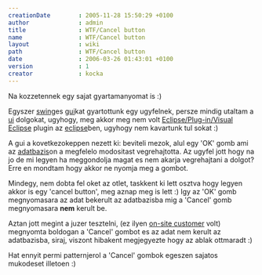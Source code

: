 ```yaml
---
creationDate        : 2005-11-28 15:50:29 +0100 
author              : admin 
title               : WTF/Cancel button 
name                : WTF/Cancel button 
layout              : wiki 
path                : WTF/Cancel button 
date                : 2006-03-26 01:43:01 +0100 
version             : 1 
creator             : kocka 
---
```

Na kozzetennek egy sajat gyartamanyomat is :)

Egyszer [swing](../Swing.html)es [gui](../gui.html)kat gyartottunk egy ugyfelnek, persze mindig utaltam a [ui](../Missing.html) dolgokat, ugyhogy, meg akkor meg nem volt [Eclipse/Plug-in/Visual Eclipse](../Eclipse/Plug-in/Visual%20Eclipse.html) plugin az [eclipse](../Eclipse.html)ben, ugyhogy nem kavartunk tul sokat :)

A gui a kovetkezokeppen nezett ki: beviteli mezok, alul egy 'OK' gomb ami az [adatbazis](../Adatbazis.html)on a megfelelo modositast vegrehajtotta. Az ugyfel jott hogy na jo de mi legyen ha meggondolja magat es nem akarja vegrehajtani a dolgot? Erre en mondtam hogy akkor ne nyomja meg a gombot.

Mindegy, nem dobta fel oket az otlet, taskkent ki lett osztva hogy legyen akkor is egy  'cancel button', meg aznap meg is lett :) Igy az 'OK' gomb megnyomasara az adat bekerult az adatbazisba mig a 'Cancel' gomb megnyomasara __nem__ kerult be.

Aztan jott megint a juzer tesztelni, (ez ilyen [on-site customer](../on-site%20customer.html) volt) megnyomta boldogan a 'Cancel' gombot es az adat nem kerult az adatbazisba, siraj, viszont hibakent megjegyezte hogy az ablak ottmaradt :)

Hat ennyit permi patternjerol a 'Cancel' gombok egeszen sajatos mukodeset illetoen :) 
